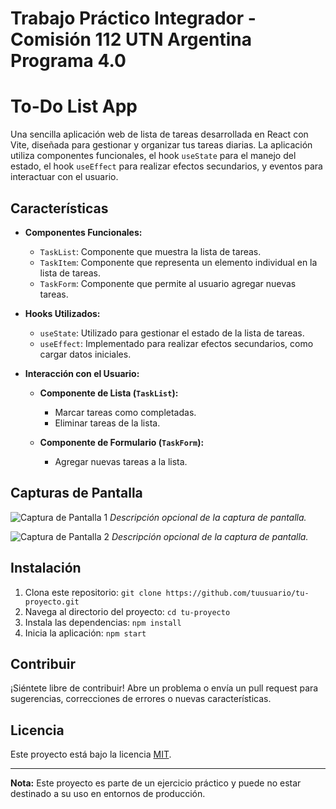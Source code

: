 # Trabajo Práctico Integrador - Comisión 112 UTN Argentina Programa 4.0
# To-Do List App

Una sencilla aplicación web de lista de tareas desarrollada en React con Vite, diseñada para gestionar y organizar tus tareas diarias. La aplicación utiliza componentes funcionales, el hook `useState` para el manejo del estado, el hook `useEffect` para realizar efectos secundarios, y eventos para interactuar con el usuario.

## Características

- **Componentes Funcionales:**
  - `TaskList`: Componente que muestra la lista de tareas.
  - `TaskItem`: Componente que representa un elemento individual en la lista de tareas.
  - `TaskForm`: Componente que permite al usuario agregar nuevas tareas.

- **Hooks Utilizados:**
  - `useState`: Utilizado para gestionar el estado de la lista de tareas.
  - `useEffect`: Implementado para realizar efectos secundarios, como cargar datos iniciales.

- **Interacción con el Usuario:**
  - **Componente de Lista (`TaskList`):**
    - Marcar tareas como completadas.
    - Eliminar tareas de la lista.

  - **Componente de Formulario (`TaskForm`):**
    - Agregar nuevas tareas a la lista.

## Capturas de Pantalla

![Captura de Pantalla 1](/screenshots/screenshot1.png)
*Descripción opcional de la captura de pantalla.*

![Captura de Pantalla 2](/screenshots/screenshot2.png)
*Descripción opcional de la captura de pantalla.*

## Instalación

1. Clona este repositorio: `git clone https://github.com/tuusuario/tu-proyecto.git`
2. Navega al directorio del proyecto: `cd tu-proyecto`
3. Instala las dependencias: `npm install`
4. Inicia la aplicación: `npm start`

## Contribuir

¡Siéntete libre de contribuir! Abre un problema o envía un pull request para sugerencias, correcciones de errores o nuevas características.

## Licencia

Este proyecto está bajo la licencia [MIT](LICENSE).

---
**Nota:** Este proyecto es parte de un ejercicio práctico y puede no estar destinado a su uso en entornos de producción.

